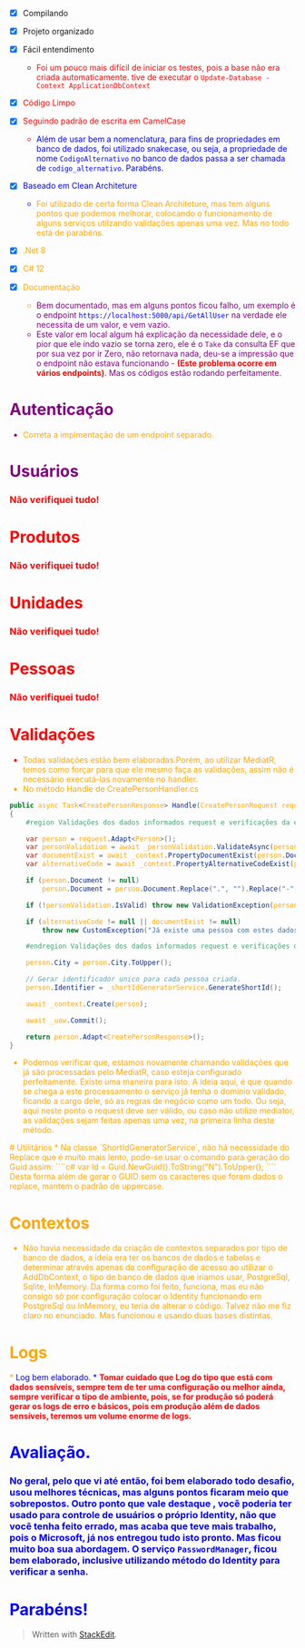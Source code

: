 

 - [x] Compilando
 - [x] Projeto organizado
 - [x] Fácil entendimento
	 * <font color="red">Foi um pouco mais difícil de iniciar os testes, pois a base não era criada automaticamente. 
	tive de executar o `Update-Database -Context ApplicationDbContext`

 - [x] Código Limpo
 - [x] Seguindo padrão de escrita em CamelCase
	 -  <font color="blue"> Além de usar bem a nomenclatura, para fins de propriedades em banco de dados, foi utilizado snakecase, ou seja, a propriedade de nome `CodigoAlternativo` no banco de dados passa a ser chamada de `codigo_alternativo`. Parabéns. </color>
 - [x] Baseado em Clean Architeture
	 - <font color="orange">Foi utilizado de certa forma Clean Architeture, mas tem alguns pontos que podemos melhorar, colocando o funcionamento de alguns serviços utilzando validações apenas uma vez. Mas no todo está de parabéns.
 - [x] .Net 8
 - [x] C# 12
 - [x] Documentação
	 -  <font color="purple">Bem documentado, mas em alguns pontos ficou falho, um exemplo é o endpoint <font color="blue">`https://localhost:5000/api/GetAllUser` </font> na verdade ele necessita de um valor, e vem vazio.
	 - <font color="purple"> Este valor em local algum há explicação da necessidade dele, e o pior que ele indo vazio se torna zero, ele é o `Take` da consulta EF que por sua vez por ir Zero, não retornava nada, deu-se a impressão que o endpoint não estava funcionando - <font color="red"><strong>(Este problema ocorre em vários endpoints)</strong></font>. Mas os códigos estão rodando perfeitamente.

# Autenticação
* <font color="orange"> Correta a implmentação de um endpoint separado.       

</font>

# Usuários
### <font color="red">Não verifiquei tudo!
# Produtos
### <font color="red">Não verifiquei tudo!
# Unidades
### <font color="red">Não verifiquei tudo!
# Pessoas
### <font color="red">Não verifiquei tudo!

# Validações


 
* <font color="orange"> Todas validações estão bem elaboradas.Porém, ao utilizar MediatR, temos como forçar para que ele mesmo faça as validações, assim não é necessário executá-las novamente no handler. 
* No método Handle de CreatePersonHandler.cs
```csharp
public async Task<CreatePersonResponse> Handle(CreatePersonRequest request, CancellationToken cancellationToken)
{
    #region Validações dos dados informados request e verificações da existência de documento e codígo alternativo no banco de dados

    var person = request.Adapt<Person>();
    var personValidation = await _personValidation.ValidateAsync(person);
    var documentExist = await _context.PropertyDocumentExist(person.Document);
    var alternativeCode = await _context.PropertyAlternativeCodeExist(person.AlternativeCode);

    if (person.Document != null)
        person.Document = person.Document.Replace(".", "").Replace("-", "").Replace("/", "");

    if (!personValidation.IsValid) throw new ValidationException(personValidation.Errors);

    if (alternativeCode != null || documentExist != null)
        throw new CustomException("Já existe uma pessoa com estes dados de documento ou codigo alternativo");

    #endregion Validações dos dados informados request e verificações da existência de documento e codígo alternativo no banco de dados

    person.City = person.City.ToUpper();

    // Gerar identificador unico para cada pessoa criada.
    person.Identifier = _shortIdGeneratorService.GenerateShortId();

    await _context.Create(person);

    await _uow.Commit();

    return person.Adapt<CreatePersonResponse>();
}
```
* <font color="orange">Podemos verificar que, estamos novamente chamando validações que já são processadas pelo MediatR, caso esteja configurado perfeitamente. Existe uma maneira para isto. A ideia aqui, é que quando se chega a este processamento o serviço já tenha o domínio validado, ficando a cargo dele, só as regras de negócio como um todo. Ou seja, aqui neste ponto o request deve ser válido, ou caso não utilize mediator, as validações sejam feitas apenas uma vez, na primeira linha deste método.
</font>
# Utilitários
* <font color="orange">Na classe `ShortIdGeneratorService`, não há necessidade do Replace que é muito mais lento, pode-se usar o comando para geração do Guid assim: 
````c#
var Id = Guid.NewGuid().ToString("N").ToUpper(); 
````
<font color="orange">Desta forma além de gerar o GUID sem os caracteres que foram dados o replace, mantem o padrão de uppercase.

</font>

# Contextos
* <Font color="orange">Não havia necessidade da criação de contextos separados por tipo de banco de dados, a ideia era ter os bancos de dados e tabelas e determinar através apenas da configuração de acesso ao utilizar o AddDbContext, o tipo de banco de dados que iriamos usar, PostgreSql, Sqlite, InMemory. Da forma como foi feito, funciona, mas eu não consigo só por configuração colocar o Identity funcionando em PostgreSql ou InMemory, eu teria de alterar o código. Talvez não me fiz claro no enunciado. Mas funcionou e usando duas bases distintas. 
</font>

# Logs
*<font color="blue"> Log bem elaborado. 
	* <font color="red"><strong>Tomar cuidado que Log do tipo que está com dados sensíveis, sempre tem de ter uma configuração ou melhor ainda, sempre verificar o tipo de ambiente, pois, se for produção só poderá gerar os logs de erro e básicos, pois em produção além de dados sensíveis, teremos um volume enorme de logs. </strong>
</font>

# Avaliação.
 ### <font color="blue">No geral, pelo que vi até então, foi bem elaborado todo desafio, usou melhores técnicas, mas alguns pontos ficaram meio que sobrepostos. Outro ponto que vale destaque , você poderia ter usado para controle de usuários o próprio Identity, não que você tenha feito errado, mas acaba que teve mais trabalho, pois o Microsoft, já nos entregou tudo isto pronto. Mas ficou muito boa sua abordagem.   O serviço `PasswordManager`, ficou bem elaborado, inclusive utilizando método do Identity para verificar a senha. 
 
 # <font color="blue">Parabéns!
> Written with [StackEdit](https://stackedit.io/).

